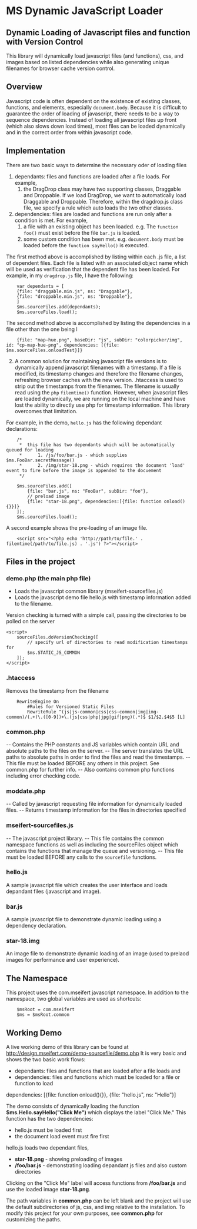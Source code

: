 # MS Dynamic JavaScript Loader
## Dynamic Loading of Javascript files and function with Version Control

This library will dynamically load javascript files (and functions), css, and images based on listed dependencies while also generating unique filenames for browser cache version control.

## Overview
Javascript code is often dependent on the existence of existing classes, functions, and elements, especially `document.body`. Because it is difficult to guarantee the order of loading of javascript, there needs to be a way to sequence dependencies. Instead of loading all javascript files up front (which also slows down load times), most files can be loaded dynamically and in the correct order from within javascript code.

## Implementation
There are two basic ways to determine the necessary oder of loading files
1) dependants: files and functions are loaded after a file loads. For example,
    1) the DragDrop class may have two supporting classes, Draggable and Droppable. If we load DragDrop, we want to automatically load Draggable and Droppable. Therefore, within the dragdrop.js class file, we specify a rule which auto loads the two other classes.    
2) dependencies: files are loaded and functions are run only after a condition is met. For example,
    1) a file with an existing object has been loaded. e.g. The `function foo()` must exist before the file `bar.js` is loaded.
    2) some custom condition has been met. e.g. `document.body` must be loaded before the `function sayHello()` is executed.

The first method above is accomplished by listing within each .js file, a list of dependent files. Each file is listed with an associated object name which will be used as verification that the dependent file has been loaded. For example, in my `dragdrop.js` file, I have the following:
```
    var dependants = [
	{file: "draggable.min.js", ns: "Draggable"},
	{file: "droppable.min.js", ns: "Droppable"},
    ]
    $ms.sourceFiles.add(dependants);
    $ms.sourceFiles.load();
```

The second method above is accomplished by listing the dependencies in a file other than the one being l
```
    {file: "map-hue.png", baseDir: "js", subDir: "colorpicker/img", id: "cp-map-hue-png", dependencies: [{file: $ms.sourceFiles.onloadTest}]}
```

2) A common solution for maintaining javascript file versions is to dynamically append javascript filenames with a timestamp. If a file is modified, its timestamp changes and therefore the filename changes, refreshing browser caches with the new version. .htaccess is used to strip out the timestamps from the filenames. The filename is usually read using the `php` `filemtime()` function. However, when javascript files are loaded dynamically, we are running on the local machine and have lost the ability to directly use php for timestamp information. This library overcomes that limitation.

For example, in the demo, `hello.js` has the following dependant declarations:
```
    /*  
     *  this file has two dependants which will be automatically queued for loading
     *      1. /js/foo/bar.js - which supplies $ms.FooBar.secretMessage()
     *      2. /img/star-18.png - which requires the document 'load' event to fire before the image is appended to the docuement
     */

    $ms.sourceFiles.add([
        {file: "bar.js", ns: "FooBar", subDir: "foo"},
        // preload image
        {file: "star-18.png", dependencies:[{file: function onload(){}}]}
    ]);
    $ms.sourceFiles.load();
```
A second example shows the pre-loading of an image file.
```
    <script src="<?php echo 'http://path/to/file.' . filemtime(/path/to/file.js) . '.js') ?>"></script>
```

## Files in the project
### demo.php (the main php file)
- Loads the javascript common library (mseifert-sourcefiles.js)
- Loads the javascript demo file hello.js with timestamp information added to the filename.

Version checking is turned with a simple call, passing the directories to be polled on the server

    <script>
        sourceFiles.doVersionChecking([
            // specify url of directories to read modification timestamps for
            $ms.STATIC_JS_COMMON
        ]);
    </script>   

### .htaccess
Removes the timestamp from the filename
```
    RewriteEngine On
        #Rules for Versioned Static Files
        RewriteRule ^(js|js-common|css|css-common|img|img-common)/(.+)\.([0-9])+\.(js|css|php|jpg|gif|png)(.*)$ $1/$2.$4$5 [L]
```
### common.php
-- Contains the PHP constants and JS variables which contain URL and absolute paths to the files on the server.
-- The server translates the URL paths to absolute paths in order to find the files and read the timestamps. 
-- This file must be loaded BEFORE any others in this project. See common.php for further info.
-- Also contains common php functions including error checking code.

### moddate.php
-- Called by javascript requesting file information for dynamically loaded files.
-- Returns timestamp information for the files in directories specified

### mseifert-sourcefiles.js
-- The javascript project library. 
-- This file contains the common namespace functions as well as including the sourceFiles object which contains the functions that manage the queue and versioning.
-- This file must be loaded BEFORE any calls to the `sourcefile` functions.

### hello.js
A sample javascript file which creates the user interface and loads depandant files (javascript and image).

### bar.js
A sample javascript file to demonstrate dynamic loading using a dependency declaration.
    
### star-18.img
An image file to demonstrate dynamic loading of an image (used to prelaod images for performance and user experience).
    
## The Namespace
This project uses the com.mseifert javascript namespace. In addition to the namespace, two global variables are used as shortcuts:
``` 
    $msRoot = com.mseifert
    $ms = $msRoot.common
```
## Working Demo
A live working demo of this library can be found at http://design.mseifert.com/demo-sourcefile/demo.php
It is very basic and shows the two basic work flows:

- dependants: files and functions that are loaded after a file loads and 
- dependencies: files and functions which must be loaded for a file or function to load

dependencies: [{file: function onload(){}}, {file: "hello.js", ns: "Hello"}]

The demo consists of dynamically loading the function **$ms.Hello.sayHello("Click Me")** which displays the label "Click Me." 
This function has the two dependencies:
- hello.js must be loaded first
- the document load event must fire first

hello.js loads two dependant files, 
- **star-18.png** - showing preloading of images
- **/foo/bar.js** - demonstrating loading depandant js files and also custom directories

Clicking on the "Click Me" label will access functions from **/foo/bar.js** and use the loaded image **star-18.png**.

The path variables in **common.php** can be left blank and the project will use the default subdirectories of js, css, and img relative to the installation. To modify this project for your own purposes, see **common.php** for customizing the paths.
